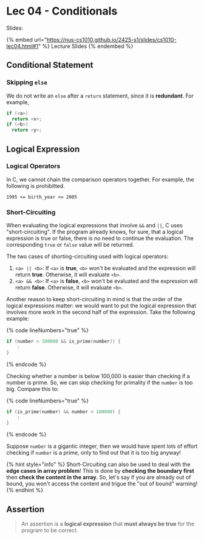# Lec 04 - Conditionals

Slides:

{% embed url="https://nus-cs1010.github.io/2425-s1/slides/cs1010-lec04.html#1" %}
Lecture Slides
{% endembed %}

## Conditional Statement

### Skipping `else`

We do not write an `else` after a `return` statement, since it is **redundant**. For example,

```c
if (<a>)
  return <x>;
if (<b>)
  return <y>;
```

## Logical Expression

### Logical Operators

In C, we cannot chain the comparison operators together. For example, the following is prohibitted.

```
1995 <= birth_year <= 2005
```

### Short-Circuiting

When evaluating the logical expressions that involve `&&` and `||`, C uses "short-circuiting". If the program already knows, for sure, that a logical expression is true or false, there is no need to continue the evaluation. The corresponding `true` or `false` value will be returned.

The two cases of shorting-circuiting used with logical operators:

1. `<a> || <b>`: If `<a>` is **true**, `<b>` won't be evaluated and the expression will return **true**. Otherwise, it will evaluate `<b>`.
2. `<a> && <b>`: If `<a>` is **false**, `<b>` won't be evaluated and the expression will return **false**. Otherwise, it will evaluate `<b>`.

Another reason to keep short-circuiting in mind is that the order of the logical expressions matter: we would want to put the logical expression that involves more work in the second half of the expression. Take the following example:

{% code lineNumbers="true" %}
```c
if (number < 100000 && is_prime(number)) {
    :
}
```
{% endcode %}

Checking whether a number is below 100,000 is easier than checking if a number is prime. So, we can skip checking for primality if the `number` is too big. Compare this to:

{% code lineNumbers="true" %}
```c
if (is_prime(number) && number < 100000) {
    :
}
```
{% endcode %}

Suppose `number` is a gigantic integer, then we would have spent lots of effort checking if `number` is a prime, only to find out that it is too big anyway!

{% hint style="info" %}
Short-Circuiting can also be used to deal with the **edge cases in array problem**! This is done by **checking the boundary first** then **check the content in the array**. So, let's say if you are already out of bound, you won't access the content and trigue the "out of bound" warning!
{% endhint %}

## Assertion

> An assertion is a **logical expression** that **must always be true** for the program to be correct.
